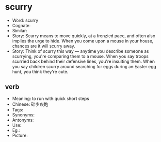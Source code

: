# scurry

- Word: scurry
- Cognate: 
- Similar: 
- Story: Scurry means to move quickly, at a frenzied pace, and often also implies the urge to hide. When you come upon a mouse in your house, chances are it will scurry away.
- Story: Think of scurry this way — anytime you describe someone as scurrying, you're comparing them to a mouse. When you say troops scurried back behind their defensive lines, you're insulting them. When you say children scurry around searching for eggs during an Easter egg hunt, you think they're cute.

## verb

- Meaning: to run with quick short steps
- Chinese: 碎步疾跑
- Tags: 
- Synonyms: 
- Antonyms: 
- Use: 
- Eg.: 
- Picture: 


